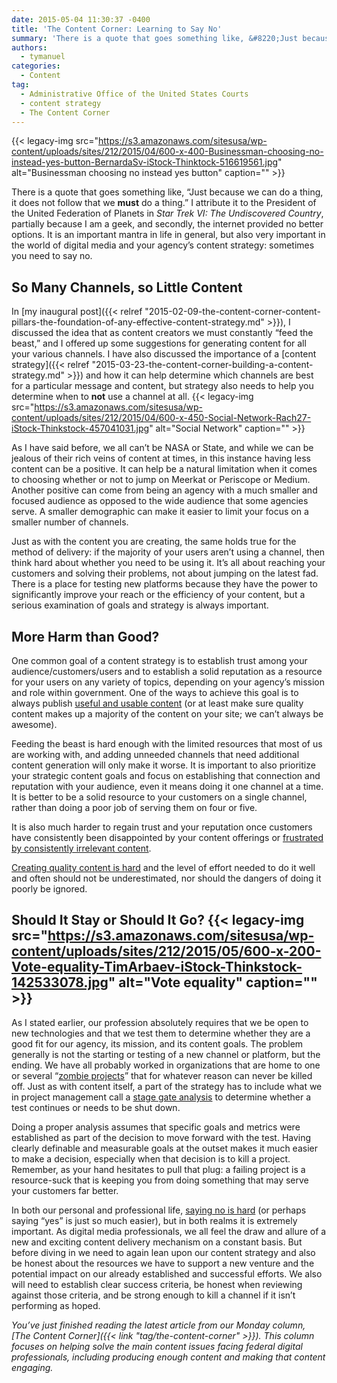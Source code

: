 ```yaml
---
date: 2015-05-04 11:30:37 -0400
title: 'The Content Corner: Learning to Say No'
summary: 'There is a quote that goes something like, &#8220;Just because we can do a thing, it does not follow that we must do a thing.&#8221; I attribute it to the President of the United Federation of Planets in Star Trek VI: The Undiscovered Country, partially because I am a geek, and secondly, the internet provided'
authors:
  - tymanuel
categories:
  - Content
tag:
  - Administrative Office of the United States Courts
  - content strategy
  - The Content Corner
---
```


{{< legacy-img src="https://s3.amazonaws.com/sitesusa/wp-content/uploads/sites/212/2015/04/600-x-400-Businessman-choosing-no-instead-yes-button-BernardaSv-iStock-Thinktock-516619561.jpg" alt="Businessman choosing no instead yes button" caption="" >}} 

There is a quote that goes something like, &#8220;Just because we can do a thing, it does not follow that we **must** do a thing.&#8221; I attribute it to the President of the United Federation of Planets in _Star Trek VI: The Undiscovered Country_, partially because I am a geek, and secondly, the internet provided no better options. It is an important mantra in life in general, but also very important in the world of digital media and your agency&#8217;s content strategy: sometimes you need to say no.

## So Many Channels, so Little Content

In [my inaugural post]({{< relref "2015-02-09-the-content-corner-content-pillars-the-foundation-of-any-effective-content-strategy.md" >}}), I discussed the idea that as content creators we must constantly &#8220;feed the beast,&#8221; and I offered up some suggestions for generating content for all your various channels. I have also discussed the importance of a [content strategy]({{< relref "2015-03-23-the-content-corner-building-a-content-strategy.md" >}}) and how it can help determine which channels are best for a particular message and content, but strategy also needs to help you determine when to **not** use a channel at all. {{< legacy-img src="https://s3.amazonaws.com/sitesusa/wp-content/uploads/sites/212/2015/04/600-x-450-Social-Network-Rach27-iStock-Thinkstock-457041031.jpg" alt="Social Network" caption="" >}} 

As I have said before, we all can&#8217;t be NASA or State, and while we can be jealous of their rich veins of content at times, in this instance having less content can be a positive. It can help be a natural limitation when it comes to choosing whether or not to jump on Meerkat or Periscope or Medium. Another positive can come from being an agency with a much smaller and focused audience as opposed to the wide audience that some agencies serve. A smaller demographic can make it easier to limit your focus on a smaller number of channels.

Just as with the content you are creating, the same holds true for the method of delivery: if the majority of your users aren&#8217;t using a channel, then think hard about whether you need to be using it. It&#8217;s all about reaching your customers and solving their problems, not about jumping on the latest fad. There is a place for testing new platforms because they have the power to significantly improve your reach or the efficiency of your content, but a serious examination of goals and strategy is always important.

## More Harm than Good?

One common goal of a content strategy is to establish trust among your audience/customers/users and to establish a solid reputation as a resource for your users on any variety of topics, depending on your agency&#8217;s mission and role within government. One of the ways to achieve this goal is to always publish [useful and usable content](http://alistapart.com/article/thedisciplineofcontentstrategy) (or at least make sure quality content makes up a majority of the content on your site; we can&#8217;t always be awesome).

Feeding the beast is hard enough with the limited resources that most of us are working with, and adding unneeded channels that need additional content generation will only make it worse. It is important to also prioritize your strategic content goals and focus on establishing that connection and reputation with your audience, even it means doing it one channel at a time. It is better to be a solid resource to your customers on a single channel, rather than doing a poor job of serving them on four or five.

It is also much harder to regain trust and your reputation once customers have consistently been disappointed by your content offerings or [frustrated by consistently irrelevant content](http://janrain.com/about/newsroom/press-releases/online-consumers-fed-up-with-irrelevant-content-on-favorite-websites-according-to-janrain-study/).

[Creating quality content is hard](http://www.forbes.com/sites/theyec/2014/04/07/creating-content-is-hard-here-are-three-strategies-for-making-it-easier/) and the level of effort needed to do it well and often should not be underestimated, nor should the dangers of doing it poorly be ignored.

## Should It Stay or Should It Go? {{< legacy-img src="https://s3.amazonaws.com/sitesusa/wp-content/uploads/sites/212/2015/05/600-x-200-Vote-equality-TimArbaev-iStock-Thinkstock-142533078.jpg" alt="Vote equality" caption="" >}} 

As I stated earlier, our profession absolutely requires that we be open to new technologies and that we test them to determine whether they are a good fit for our agency, its mission, and its content goals. The problem generally is not the starting or testing of a new channel or platform, but the ending. We have all probably worked in organizations that are home to one or several &#8220;[zombie projects](http://www.zdnet.com/article/the-truth-about-zombie-projects/)&#8221; that for whatever reason can never be killed off. Just as with content itself, a part of the strategy has to include what we in project management call a [stage gate analysis](http://www.brighthubpm.com/project-planning/46809-an-introduction-to-stage-gate-analysis/) to determine whether a test continues or needs to be shut down.

Doing a proper analysis assumes that specific goals and metrics were established as part of the decision to move forward with the test. Having clearly definable and measurable goals at the outset makes it much easier to make a decision, especially when that decision is to kill a project. Remember, as your hand hesitates to pull that plug: a failing project is a resource-suck that is keeping you from doing something that may serve your customers far better.

In both our personal and professional life, [saying no is hard](http://lifehacker.com/how-people-pleasers-can-learn-to-say-no-more-often-1524324151) (or perhaps saying &#8220;yes&#8221; is just so much easier), but in both realms it is extremely important. As digital media professionals, we all feel the draw and allure of a new and exciting content delivery mechanism on a constant basis. But before diving in we need to again lean upon our content strategy and also be honest about the resources we have to support a new venture and the potential impact on our already established and successful efforts. We also will need to establish clear success criteria, be honest when reviewing against those criteria, and be strong enough to kill a channel if it isn&#8217;t performing as hoped.

_You’ve just finished reading the latest article from our Monday column, [The Content Corner]({{< link "tag/the-content-corner" >}}). This column focuses on helping solve the main content issues facing federal digital professionals, including producing enough content and making that content engaging._